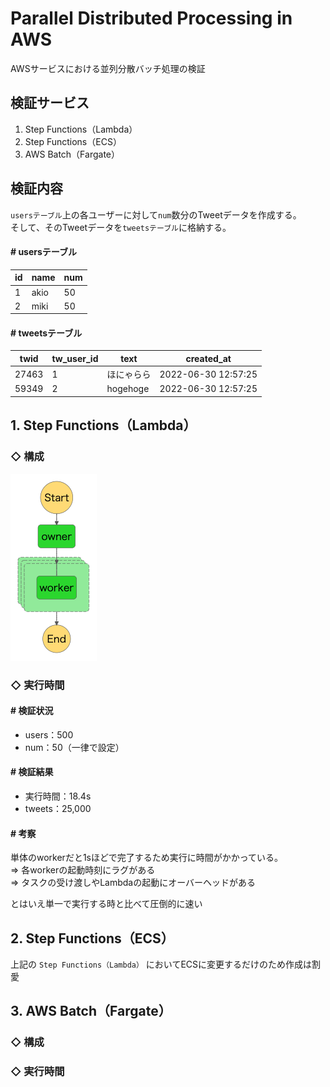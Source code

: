 # Parallel Distributed Processing in AWS
AWSサービスにおける並列分散バッチ処理の検証

## 検証サービス
1. Step Functions（Lambda）
2. Step Functions（ECS）
3. AWS Batch（Fargate）

## 検証内容
`usersテーブル`上の各ユーザーに対して`num`数分のTweetデータを作成する。<br>
そして、そのTweetデータを`tweetsテーブル`に格納する。<br>

#### # usersテーブル
|  id  |  name  |  num  |
| ---- | ---- | ---- |
|  1  |  akio  |  50  |
|  2  |  miki  |  50  |

#### # tweetsテーブル
|  twid  |  tw_user_id  | text |  created_at  |
| ---- | ---- | ---- | ---- |
|  27463  |  1  |  ほにゃらら  |  2022-06-30 12:57:25  |
|  59349  |  2  |  hogehoge  |  2022-06-30 12:57:25  |

## 1. Step Functions（Lambda）
### ◇ 構成
![stepfunctions_graph](StepFunctions-Lambda/stepfunctions_graph.png)

### ◇ 実行時間
#### # 検証状況
* users：500
* num：50（一律で設定）
#### # 検証結果
* 実行時間：18.4s
* tweets：25,000

#### # 考察
単体のworkerだと1sほどで完了するため実行に時間がかかっている。<br>
⇒ 各workerの起動時刻にラグがある<br>
⇒ タスクの受け渡しやLambdaの起動にオーバーヘッドがある

とはいえ単一で実行する時と比べて圧倒的に速い

## 2. Step Functions（ECS）
上記の `Step Functions（Lambda）` においてECSに変更するだけのため作成は割愛

## 3. AWS Batch（Fargate）
### ◇ 構成

### ◇ 実行時間
